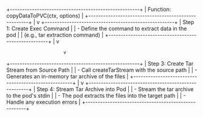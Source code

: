 +-----------------------------------------------------+
|         Function: copyDataToPVC(ctx, options)       |
+-----------------------------------------------------+
                         |
                         v
+-----------------------------------------------------+
| Step 1: Create Exec Command                         |
| - Define the command to extract data in the pod     |
|   (e.g., tar extraction command)                    |
+-----------------------------------------------------+
                         |
                         v
                         
                         v
+-----------------------------------------------------+
| Step 3: Create Tar Stream from Source Path          |
| - Call createTarStream with the source path         |
| - Generates an in-memory tar archive of the files   |
+-----------------------------------------------------+
                         |
                         v
+-----------------------------------------------------+
| Step 4: Stream Tar Archive into Pod                 |
| - Stream the tar archive to the pod's stdin         |
| - The pod extracts the files into the target path   |
| - Handle any execution errors                       |
+-----------------------------------------------------+
